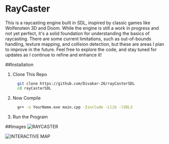 # RayCaster
This is a raycasting engine built in SDL, inspired by classic games like Wolfenstein 3D and Doom. While the engine is still a work in progress and not yet perfect, it's a solid foundation for understanding the basics of raycasting. There are some current limitations, such as out-of-bounds handling, texture mapping, and collision detection, but these are areas I plan to improve in the future. Feel free to explore the code, and stay tuned for updates as I continue to refine and enhance it!

##Installation
1. Clone This Repo
   ```bash
     git clone https://github.com/Divakar-26/rayCasterSDL
     cd rayCasterSDL
2. Now Compile
   ```bash
     g++ -o YourName.exe main.cpp -Iinclude -Llib -lSDL3
3. Run the Program

##Images
![RAYCASTER]()

![INTERACTIVE MAP]()
